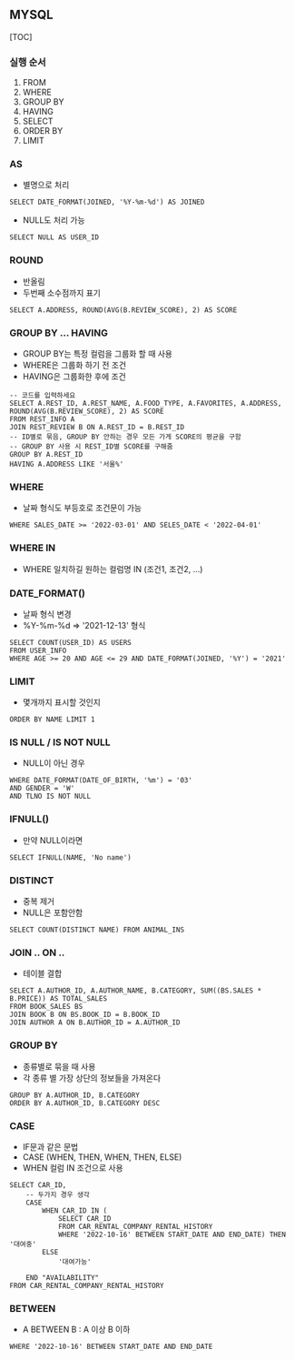 ## MYSQL

[TOC]

### 실행 순서

1. FROM
2. WHERE
3. GROUP BY
4. HAVING
5. SELECT
6. ORDER BY
7. LIMIT



### AS

* 별명으로 처리

```mysql
SELECT DATE_FORMAT(JOINED, '%Y-%m-%d') AS JOINED
```

* NULL도 처리 가능

```mysql
SELECT NULL AS USER_ID
```



### ROUND

* 반올림
* 두번째 소수점까지 표기

```mysql
SELECT A.ADDRESS, ROUND(AVG(B.REVIEW_SCORE), 2) AS SCORE 
```



### GROUP BY ... HAVING

* GROUP BY는 특정 컬럼을 그룹화 할 때 사용
* WHERE은 그룹화 하기 전 조건
* HAVING은 그룹화한 후에 조건

```mysql
-- 코드를 입력하세요
SELECT A.REST_ID, A.REST_NAME, A.FOOD_TYPE, A.FAVORITES, A.ADDRESS, ROUND(AVG(B.REVIEW_SCORE), 2) AS SCORE 
FROM REST_INFO A
JOIN REST_REVIEW B ON A.REST_ID = B.REST_ID
-- ID별로 묶음, GROUP BY 안하는 경우 모든 가게 SCORE의 평균을 구함
-- GROUP BY 사용 시 REST_ID별 SCORE를 구해줌
GROUP BY A.REST_ID 
HAVING A.ADDRESS LIKE '서울%'
```



### WHERE 

* 날짜 형식도 부등호로 조건문이 가능

```mysql
WHERE SALES_DATE >= '2022-03-01' AND SELES_DATE < '2022-04-01'
```



### WHERE IN

* WHERE 일치하길 원하는 컬럼명 IN (조건1, 조건2, ...)



### DATE_FORMAT()

* 날짜 형식 변경
* %Y-%m-%d => '2021-12-13' 형식

```mysql
SELECT COUNT(USER_ID) AS USERS
FROM USER_INFO
WHERE AGE >= 20 AND AGE <= 29 AND DATE_FORMAT(JOINED, '%Y') = '2021'
```



### LIMIT

* 몇개까지 표시할 것인지

```mysql
ORDER BY NAME LIMIT 1
```



### IS NULL / IS NOT NULL

* NULL이 아닌 경우

```mysql
WHERE DATE_FORMAT(DATE_OF_BIRTH, '%m') = '03' 
AND GENDER = 'W'
AND TLNO IS NOT NULL
```



### IFNULL()

* 만약 NULL이라면

```mysql
SELECT IFNULL(NAME, 'No name')
```



### DISTINCT

* 중복 제거 
* NULL은 포함안함

```mysql
SELECT COUNT(DISTINCT NAME) FROM ANIMAL_INS
```



### JOIN .. ON .. 

* 테이블 결합

```mysql
SELECT A.AUTHOR_ID, A.AUTHOR_NAME, B.CATEGORY, SUM((BS.SALES * B.PRICE)) AS TOTAL_SALES
FROM BOOK_SALES BS
JOIN BOOK B ON BS.BOOK_ID = B.BOOK_ID
JOIN AUTHOR A ON B.AUTHOR_ID = A.AUTHOR_ID
```



### GROUP BY

* 종류별로 묶을 때 사용
* 각 종류 별 가장 상단의 정보들을 가져온다

```mysql
GROUP BY A.AUTHOR_ID, B.CATEGORY
ORDER BY A.AUTHOR_ID, B.CATEGORY DESC
```



### CASE

* IF문과 같은 문법
* CASE (WHEN, THEN, WHEN, THEN, ELSE)
* WHEN 컬럼 IN 조건으로 사용

```mysql
SELECT CAR_ID,
    -- 두가지 경우 생각
    CASE 
        WHEN CAR_ID IN (
            SELECT CAR_ID
            FROM CAR_RENTAL_COMPANY_RENTAL_HISTORY
            WHERE '2022-10-16' BETWEEN START_DATE AND END_DATE) THEN '대여중'
        ELSE
            '대여가능'
            
    END "AVAILABILITY"
FROM CAR_RENTAL_COMPANY_RENTAL_HISTORY
```





### BETWEEN

* A BETWEEN B : A 이상 B 이하

```
WHERE '2022-10-16' BETWEEN START_DATE AND END_DATE
```


